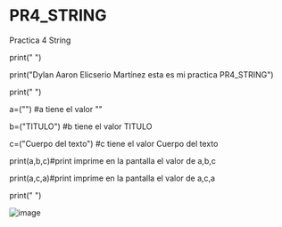 # PR4_STRING
Practica 4 String


print(" ")

print("Dylan Aaron Elicserio Martínez esta es mi practica PR4_STRING")

print(" ")

a=("") #a tiene el valor ""

b=("TITULO") #b tiene el valor TITULO

c=("Cuerpo del texto") #c tiene el valor Cuerpo del texto

print(a,b,c)#print imprime en la pantalla el valor de a,b,c

print(a,c,a)#print imprime en la pantalla el valor de a,c,a

print(" ")

![image](https://github.com/user-attachments/assets/5c35f95d-8da0-4884-9d2a-a7b0ae765632)

